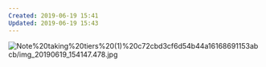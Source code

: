 ```yaml
---
Created: 2019-06-19 15:41
Updated: 2019-06-19 15:43
---
```



![Note%20taking%20tiers%20(1)%20c72cbd3cf6d54b44a16168691153abcb/img_20190619_154147.478.jpg](img_20190619_154147.478.jpg)